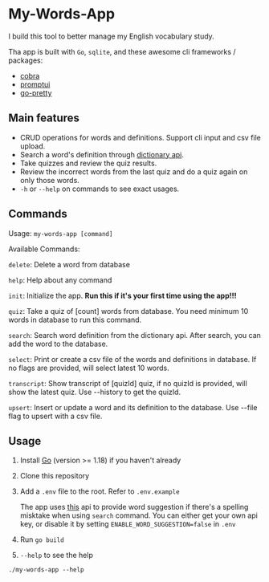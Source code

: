 # My-Words-App
I build this tool to better manage my English vocabulary study. 

Tha app is built with `Go`, `sqlite`, and these awesome cli frameworks / packages:
- [cobra](https://github.com/spf13/cobra)
- [promptui](https://github.com/manifoldco/promptui)
- [go-pretty](https://github.com/jedib0t/go-pretty)

## Main features
- CRUD operations for words and definitions. Support cli input and csv file upload.
- Search a word's definition through [dictionary api](https://dictionaryapi.dev/).
- Take quizzes and review the quiz results.
- Review the incorrect words from the last quiz and do a quiz again on only those words.
- `-h` or `--help` on commands to see exact usages.

## Commands
Usage: `my-words-app [command]`

Available Commands:

  `delete`:      Delete a word from database
  
  `help`:        Help about any command
  
  `init`:        Initialize the app. **Run this if it's your first time using the app!!!**
  
  `quiz`:        Take a quiz of [count] words from database. You need minimum 10 words in database to run this command.
  
  `search`:      Search word definition from the dictionary api. After search, you can add the word to the database.
  
  `select`:      Print or create a csv file of the words and definitions in database. If no flags are provided, will select latest 10 words.
  
  `transcript`:  Show transcript of [quizId] quiz, if no quizId is provided, will show the latest quiz. Use --history to get the quizId.
  
  `upsert`:      Insert or update a word and its definition to the database. Use --file flag to upsert with a csv file.

## Usage
1. Install [Go](https://go.dev/) (version >= 1.18) if you haven't already
2. Clone this repository
3. Add a `.env` file to the root. Refer to `.env.example` 

    The app uses [this](https://apilayer.com/marketplace/dymt-api) api to provide word suggestion if there's a spelling misktake when using `search` command. You can either get your own api key, or disable it by setting `ENABLE_WORD_SUGGESTION=false` in `.env`
    
4. Run `go build`
5. `--help` to see the help 
``` 
./my-words-app --help
```